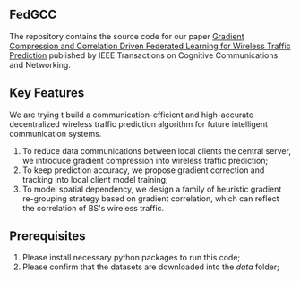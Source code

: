## FedGCC

The repository contains the source code for our
paper [Gradient Compression and Correlation Driven Federated Learning for Wireless Traffic Prediction](https://ieeexplore.ieee.org/stamp/stamp.jsp?tp=&arnumber=10818793)
published by IEEE Transactions on Cognitive Communications and
Networking.

## Key Features
We are trying t build a communication-efficient and 
high-accurate decentralized 
wireless traffic prediction algorithm for future intelligent 
communication systems.

1. To reduce data communications between local clients the central 
   server, we introduce gradient compression into wireless traffic 
   prediction;
2. To keep prediction accuracy, we propose gradient correction and 
   tracking into local client model training;
3. To model spatial dependency, we design a family of heuristic 
   gradient re-grouping strategy based on gradient correlation, 
   which can reflect the correlation of BS's wireless traffic.

## Prerequisites
1. Please install necessary python packages to run this code;
2. Please confirm that the datasets are downloaded into the *data* 
   folder;